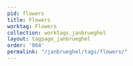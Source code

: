```yaml
---
pid: flowers
title: Flowers
worktag: Flowers
collection: worktags_janbrueghel
layout: tagpage_janbrueghel
order: '064'
permalink: "/janbrueghel/tags/flowers/"
---
```

